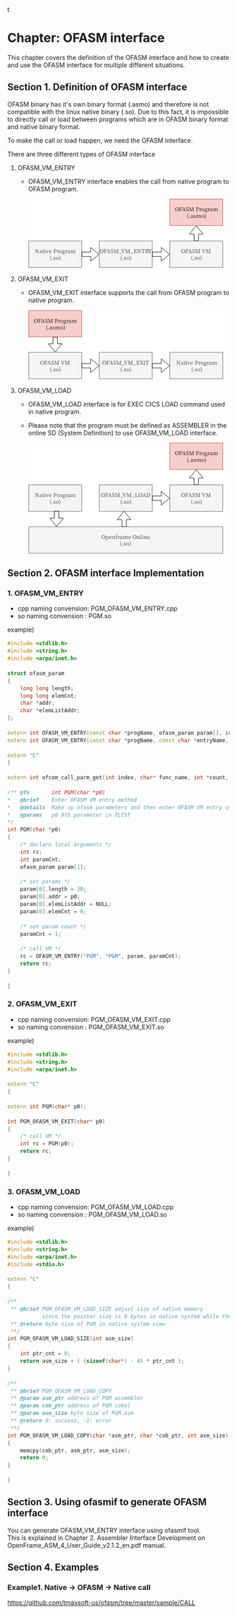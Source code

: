t
# Chapter: OFASM interface

This chapter covers the definition of the OFASM interface and how to create and use the OFASM interface for multiple different situations.  

## Section 1. Definition of OFASM interface

OFASM binary has it's own binary format (.asmo) and therefore is not compatible with the linux native binary (.so). Due to this fact, it is impossible to directly call or load between programs which are in OFASM binary format and native binary format.  

To make the call or load happen, we need the OFASM interface.

There are three different types of OFASM interface

1. OFASM_VM_ENTRY  
  
    - OFASM_VM_ENTRY interface enables the call from native program to OFASM program.  

        ![](./ofasm_vm_entry.png)

1. OFASM_VM_EXIT
    - OFASM_VM_EXIT interface supports the call from OFASM program to native program.  

        ![](./ofasm_vm_exit.png)

2. OFASM_VM_LOAD
    - OFASM_VM_LOAD interface is for EXEC CICS LOAD command used in native program.  
    - Please note that the program must be defined as ASSEMBLER in the online SD (System Definition) to use OFASM_VM_LOAD interface.

        ![](./ofasm_vm_load.png)

## Section 2. OFASM interface Implementation

### 1. OFASM_VM_ENTRY

- cpp naming convension: PGM_OFASM_VM_ENTRY.cpp
- so naming convension : PGM.so  

example)
```cpp
#include <stdlib.h>
#include <string.h>
#include <arpa/inet.h>

struct ofasm_param
{
    long long length;
    long long elemCnt;
    char *addr;
    char *elemListAddr;
};

extern int OFASM_VM_ENTRY(const char *progName, ofasm_param param[], int paramCnt); // DEPRECATED
extern int OFASM_VM_ENTRY(const char *progName, const char *entryName, ofasm_param param[], int paramCnt);

extern "C"
{

extern int ofcom_call_parm_get(int index, char* func_name, int *count, int **size_list);

/** @fn       int PGM(char *p0)
*   @brief    Enter OFASM VM entry method
*   @details  Make up ofasm parameters and then enter OFASM VM entry using entry name
*   @params   p0 0th parameter in PLIST
*/
int PGM(char *p0)
{
    /* declare local arguments */
    int rc;
    int paramCnt;
    ofasm_param param[1];

    /* set params */
    param[0].length = 30;
    param[0].addr = p0;
    param[0].elemListAddr = NULL;
    param[0].elemCnt = 0;

    /* set param count */
    paramCnt = 1;

    /* call VM */
    rc = OFASM_VM_ENTRY("PGM", "PGM", param, paramCnt);
    return rc;
}

}
```

### 2. OFASM_VM_EXIT

- cpp naming convension: PGM_OFASM_VM_EXIT.cpp
- so naming convension : PGM_OFASM_VM_EXIT.so  

example)
```cpp
#include <stdlib.h>
#include <string.h>
#include <arpa/inet.h>

extern "C"
{

extern int PGM(char* p0);

int PGM_OFASM_VM_EXIT(char* p0)
{
    /* call VM */
    int rc = PGM(p0);
    return rc;
}

}
```

### 3. OFASM_VM_LOAD

- cpp naming convension: PGM_OFASM_VM_LOAD.cpp
- so naming convension : PGM_OFASM_VM_LOAD.so  

example)
```cpp
#include <stdlib.h>
#include <string.h>
#include <arpa/inet.h>
#include <stdio.h>

extern "C"
{

/**
 ** @brief PGM_OFASM_VM_LOAD_SIZE adjust size of native memory
           since the pointer size is 8 bytes in native system while the assembler is 4 bytes
 ** @return byte size of PGM in native system view
 **/
int PGM_OFASM_VM_LOAD_SIZE(int asm_size)
{
    int ptr_cnt = 0;
    return asm_size + ( (sizeof(char*) - 4) * ptr_cnt );
}

/**
 ** @brief PGM_OFASM_VM_LOAD_COPY
 ** @param asm_ptr address of PGM assembler
 ** @param cob_ptr address of PGM cobol
 ** @param asm_size byte size of PGM.asm
 ** @return 0: success, -1: error
 **/
int PGM_OFASM_VM_LOAD_COPY(char *asm_ptr, char *cob_ptr, int asm_size)
{
    memcpy(cob_ptr, asm_ptr, asm_size);
    return 0;
}

}
```


## Section 3. Using ofasmif to generate OFASM interface

You can generate OFASM_VM_ENTRY interface using ofasmif tool.  
This is explained in Chapter 2. Assembler Interface Development on OpenFrame_ASM_4_User_Guide_v2.1.2_en.pdf manual.

## Section 4. Examples

### Example1. Native -> OFASM -> Native call

https://github.com/tmaxsoft-us/ofasm/tree/master/sample/CALL

